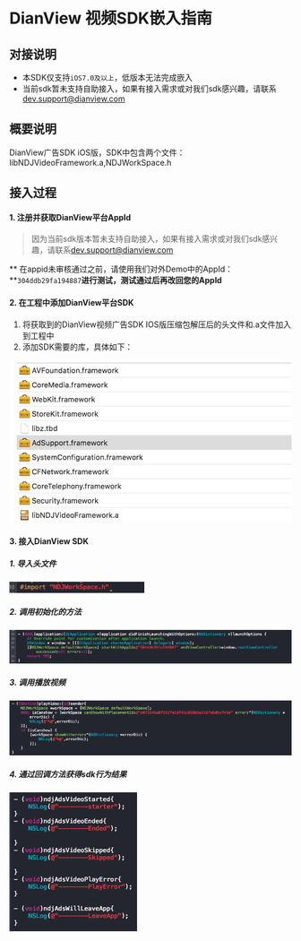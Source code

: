 # DianView 视频SDK嵌入指南


## 对接说明

- 本SDK仅支持`iOS7.0及以上`，低版本无法完成嵌入
- 当前sdk暂未支持自助接入，如果有接入需求或对我们sdk感兴趣，请联系<dev.support@dianview.com>

## 概要说明

DianView广告SDK iOS版，SDK中包含两个文件：libNDJVideoFramework.a,NDJWorkSpace.h

## 接入过程
#### 1. 注册并获取DianView平台AppId

> 因为当前sdk版本暂未支持自助接入，如果有接入需求或对我们sdk感兴趣，请联系<dev.support@dianview.com>

** 在appid未审核通过之前，请使用我们对外Demo中的AppId：**`304ddb29fa194887`**进行测试，测试通过后再改回您的AppId**

#### 2. 在工程中添加DianView平台SDK
1. 将获取到的DianView视频广告SDK IOS版压缩包解压后的头文件和.a文件加入到工程中
2. 添加SDK需要的库，具体如下：

![img](../img/sdk_required.jpg)
#### 3. 接入DianView SDK
##### 1. 导入头文件

![img](../img/sdk_import_h.png)

##### 2. 调用初始化的方法

![img](../img/sdk_init.png)

##### 3. 调用播放视频

![img](../img/sdk_play_video.png)


##### 4. 通过回调方法获得sdk行为结果

![img](../img/sdk_callback.png)
